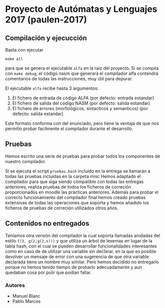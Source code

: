 # Proyecto de Autómatas y Lenguajes 2017 (paulen-2017)

## Compilación y ejecucción

Basta con ejecutar

    make all

para que se genera el ejecutable `alfa` en la raiz del proyecto.
Si se compila con `make debug`, el código nasm que generará el compilador alfa contendrá comentarios de todas las instrucciones, muy útil para depurar.

El ejecutable `alfa` recibe hasta 3 argumentos:
1. El fichero de entrada de código ALFA (por defecto: entrada estandar)
2. El fichero de salida del código NASM (por defecto: salida estandar)
3. El fichero de errores (morfológicos, sintacticos y semanticos) (por defecto: salida estandar)

Este formato conforma con del enunciado, pero tiene la ventaja de que nos permitio probar facilmente el compilador durante el desarrollo.

## Pruebas

Hemos escrito una serie de pruebas para probar todos los componentes de nuestro compilador.

Si se ejecuta el script `pruebas.bash` incluido en la entrega se llamarán a todas las pruebas incluidas en la carpeta misc
Hemos adaptado el compilador para que siga siendo compatible con todas las entregas anteriores, realiza pruebas de todos los
ficheros de correción proporcionados en moodle las prácticas anteriores.
Además para probar el correcto funcionamiento del compilador final hemos creado pruebas extensivas de todas las operaciones
que soporta y hemos añadido los ficheros de pruebas de correción utilizados otros años.

## Contenidos no entregados

Teníamos otra versión del compilador la cual soporta llamadas anidadas del estilo `f(3, g(2,g(2,x)))` y que utiliza un
árbol de lexemas en lugar de la tabla hash, con el cual se pueden desarrollar funcionalidades interesantes como en caso de
de utilizar una variable sin declarar, en la que es posible devolver un mensaje de error con una sugerencia de que otra
variable declarada tiene un nombre muy similar. Pero hemos decidido no entregarlo porque no hemos tenido tiempo de probarlo
adecuadamente y aun quedaban cosa por pulir que podían fallar.


### Autores
- Manuel Blanc
- Pablo Marcos
